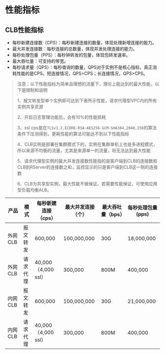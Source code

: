 # 性能指标

## CLB性能指标

* 每秒新建连接数（CPS）：每秒新建连接的数量，体现处理新增连接的能力。
* 最大并发连接数：每秒连接的总数量，体现并发处理连接的能力。
* 每秒处理包量（PPS）：每秒钟转发的包量，体现包转发速率。
* 最大吞吐量：可支持的带宽。
* 每秒请求量（QPS）：每秒查询的数量，QPS对于实例不是核心指标，真正消耗性能的是CPS。短连接情况，QPS=CPS；长连接情况，QPS>CPS。

> 注意：以下性能指标为简单且理想的流量下，理论上能达到的最大性能，以下是限制和说明
> 
> 1、报文转发型单个实例即可达到下表所示性能，请求代理型VPC内的所有实例共享资源
> 
> 2、开启日志管理功能后，会有10%的性能损耗
>
> 3、ssl cps是在`TLSv1.2,ECDHE-RSA-AES256-GCM-SHA384,2048,256`的算法条件下压测得到，更耗性能的算法可能达不到以下性能指标
>
> 4、CLB实例是部署在集群模式下的，实例在集群单机上也是多进程模式，所以来源不均衡的流量，尤其是来源单一的流量，将无法达到最大性能
>
> 5、请求代理型实例的最大并发连接数性能指的是客户端到CLB的连接数和CLB到RServer的连接数之和，监控显示的只是客户端到CLB这一侧的连接数
>
> 6、CLB为共享型实例，最大性能不做保证。若需要性能保证，可使用应用型负载均衡ALB。

| 产品 | 模式 | 每秒新建连接（cps）| 最大并发连接（个） | 最大吞吐量（bps） | 每秒处理包量(pps) |
| --- | --- | --- | --- | --- | --- |
| 外网CLB | 报文转发 | 600,000 | 100,000,000 | 30G | 18,000,000 |
| 外网CLB | 请求代理 | 40,000（4,000 ssl） | 300,000 | 800M | 400,000 |
| 内网CLB | 报文转发 | 600,000 | 100,000,000 | 30G | 21,000,000 |
| 内网CLB | 请求代理 | 40,000（4,000 ssl） | 300,000 | 800M | 400,000 |

